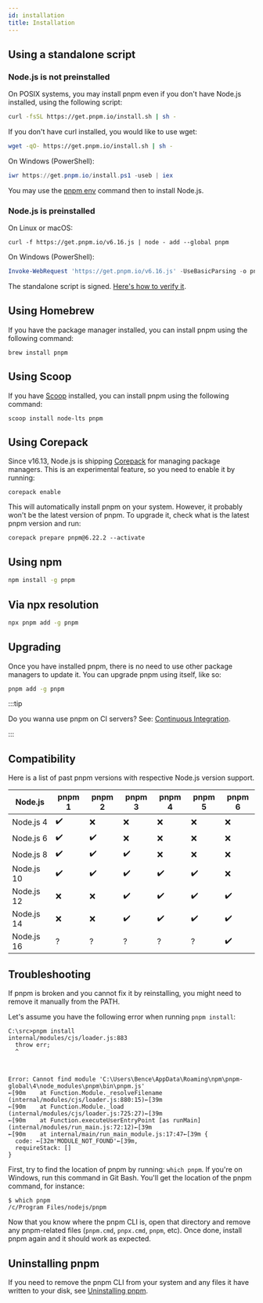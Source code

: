 ```yaml
---
id: installation
title: Installation
---
```


## Using a standalone script

### Node.js is not preinstalled

On POSIX systems, you may install pnpm even if you don't have Node.js installed, using the following script:

```sh
curl -fsSL https://get.pnpm.io/install.sh | sh -
```

If you don't have curl installed, you would like to use wget:

```sh
wget -qO- https://get.pnpm.io/install.sh | sh -
```

On Windows (PowerShell):

```powershell
iwr https://get.pnpm.io/install.ps1 -useb | iex
```

You may use the [pnpm env] command then to install Node.js.

### Node.js is preinstalled

On Linux or macOS:

```
curl -f https://get.pnpm.io/v6.16.js | node - add --global pnpm
```

On Windows (PowerShell):

```powershell
Invoke-WebRequest 'https://get.pnpm.io/v6.16.js' -UseBasicParsing -o pnpm.js; node pnpm.js add --global pnpm; Remove-Item pnpm.js
```

The standalone script is signed. [Here's how to verify it](https://github.com/pnpm/get#verifying-files).

## Using Homebrew

If you have the package manager installed, you can install pnpm using the following command:

```
brew install pnpm
```

## Using Scoop

If you have [Scoop](https://scoop.sh/) installed, you can install pnpm using the following command:

```
scoop install node-lts pnpm
```

## Using Corepack

Since v16.13, Node.js is shipping [Corepack](https://nodejs.org/api/corepack.html) for managing package managers. This is an experimental feature, so you need to enable it by running:

```
corepack enable
```

This will automatically install pnpm on your system. However, it probably won't be the latest version of pnpm. To upgrade it, check what is the latest pnpm version and run:

```
corepack prepare pnpm@6.22.2 --activate
```

## Using npm

```sh
npm install -g pnpm
```

## Via npx resolution

```sh
npx pnpm add -g pnpm
```

## Upgrading

Once you have installed pnpm, there is no need to use other package managers to
update it. You can upgrade pnpm using itself, like so:

```sh
pnpm add -g pnpm
```

:::tip

Do you wanna use pnpm on CI servers? See: [Continuous Integration](./continuous-integration.md).

:::

## Compatibility

Here is a list of past pnpm versions with respective Node.js version support.

| Node.js    | pnpm 1 | pnpm 2 | pnpm 3 | pnpm 4 | pnpm 5 | pnpm 6 |
|------------|--------|--------|--------|--------|--------|--------|
| Node.js 4  | ✔️     | ❌    | ❌    | ❌     | ❌     | ❌    |
| Node.js 6  | ✔️     | ✔️    | ❌    | ❌     | ❌     | ❌    |
| Node.js 8  | ✔️     | ✔️    | ✔️    | ❌     | ❌     | ❌    |
| Node.js 10 | ✔️     | ✔️    | ✔️    | ✔️     | ✔️     | ❌    |
| Node.js 12 | ❌     | ❌    | ✔️    | ✔️     | ✔️     | ✔️    |
| Node.js 14 | ❌     | ❌    | ✔️    | ✔️     | ✔️     | ✔️    |
| Node.js 16 | ?     | ?    | ?️    | ?️     | ?️     | ✔️    |

## Troubleshooting

If pnpm is broken and you cannot fix it by reinstalling, you might need to remove it manually from the PATH.

Let's assume you have the following error when running `pnpm install`:

```
C:\src>pnpm install
internal/modules/cjs/loader.js:883
  throw err;
  ^



Error: Cannot find module 'C:\Users\Bence\AppData\Roaming\npm\pnpm-global\4\node_modules\pnpm\bin\pnpm.js'
←[90m    at Function.Module._resolveFilename (internal/modules/cjs/loader.js:880:15)←[39m
←[90m    at Function.Module._load (internal/modules/cjs/loader.js:725:27)←[39m
←[90m    at Function.executeUserEntryPoint [as runMain] (internal/modules/run_main.js:72:12)←[39m
←[90m    at internal/main/run_main_module.js:17:47←[39m {
  code: ←[32m'MODULE_NOT_FOUND'←[39m,
  requireStack: []
}
```

First, try to find the location of pnpm by running: `which pnpm`. If you're on Windows, run this command in Git Bash.
You'll get the location of the pnpm command, for instance:

```
$ which pnpm
/c/Program Files/nodejs/pnpm
```

Now that you know where the pnpm CLI is, open that directory and remove any pnpm-related files (`pnpm.cmd`, `pnpx.cmd`, `pnpm`, etc).
Once done, install pnpm again and it should work as expected.

## Uninstalling pnpm

If you need to remove the pnpm CLI from your system and any files it have written to your disk, see [Uninstalling pnpm].

[Uninstalling pnpm]: ./uninstall.md
[pnpm env]: ./cli/env.md
